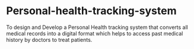 # Personal-health-tracking-system
To design and Develop a Personal Health tracking system that converts all medical records into a digital format which helps to access past medical history by doctors to treat patients.
